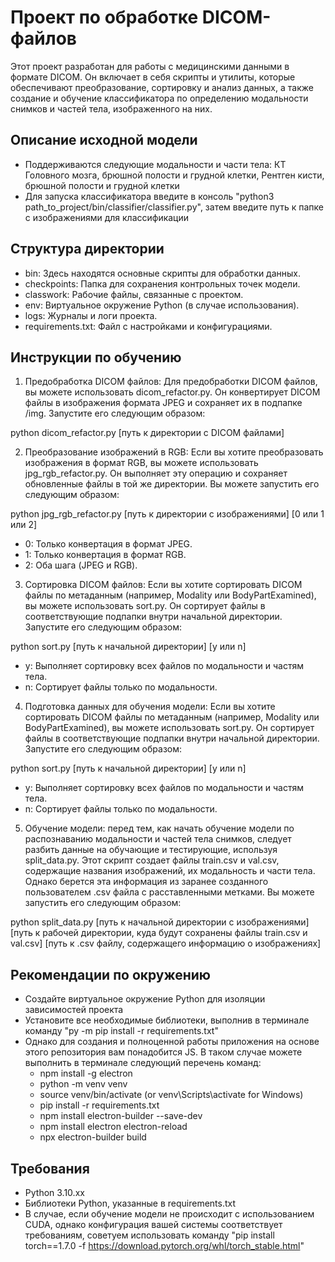 # Проект по обработке DICOM-файлов

Этот проект разработан для работы с медицинскими данными в формате DICOM. Он включает в себя скрипты и утилиты, которые обеспечивают преобразование, сортировку и анализ данных, а также создание и обучение классификатора по определению модальности снимков и частей тела, изображенного на них. 

## Описание исходной модели

- Поддерживаются следующие модальности и части тела: КТ Головного мозга, брюшной полости и грудной клетки, Рентген кисти, брюшной полости и грудной клетки
- Для запуска классификатора введите в консоль "python3 path_to_project/bin/classifier/classifier.py", затем введите путь к папке с изображениями для классификации


## Структура директории

- bin: Здесь находятся основные скрипты для обработки данных.
- checkpoints: Папка для сохранения контрольных точек модели.
- classwork: Рабочие файлы, связанные с проектом.
- env: Виртуальное окружение Python (в случае использования).
- logs: Журналы и логи проекта.
- requirements.txt: Файл с настройками и конфигурациями.

## Инструкции по обучению

1. Предобработка DICOM файлов: Для предобработки DICOM файлов, вы можете использовать dicom_refactor.py. Он конвертирует DICOM файлы в изображения формата JPEG и сохраняет их в подпапке /img. Запустите его следующим образом:

python dicom_refactor.py [путь к директории с DICOM файлами]

2. Преобразование изображений в RGB: Если вы хотите преобразовать изображения в формат RGB, вы можете использовать jpg_rgb_refactor.py. Он выполняет эту операцию и сохраняет обновленные файлы в той же директории. Вы можете запустить его следующим образом:

python jpg_rgb_refactor.py [путь к директории с изображениями] [0 или 1 или 2]

   - 0: Только конвертация в формат JPEG.
   - 1: Только конвертация в формат RGB.
   - 2: Оба шага (JPEG и RGB).

3. Сортировка DICOM файлов: Если вы хотите сортировать DICOM файлы по метаданным (например, Modality или BodyPartExamined), вы можете использовать sort.py. Он сортирует файлы в соответствующие подпапки внутри начальной директории. Запустите его следующим образом:

python sort.py [путь к начальной директории] [y или n]

   - y: Выполняет сортировку всех файлов по модальности и частям тела.
   - n: Сортирует файлы только по модальности.

4. Подготовка данных для обучения модели: Если вы хотите сортировать DICOM файлы по метаданным (например, Modality или BodyPartExamined), вы можете использовать sort.py. Он сортирует файлы в соответствующие подпапки внутри начальной директории. Запустите его следующим образом:

python sort.py [путь к начальной директории] [y или n]

   - y: Выполняет сортировку всех файлов по модальности и частям тела.
   - n: Сортирует файлы только по модальности.

5. Обучение модели: перед тем, как начать обучение модели по распознаванию модальности и частей тела снимков, следует разбить данные на обучающие и тестирующие, используя split_data.py. Этот скрипт создает файлы train.csv и val.csv, содержащие названия изображений, их модальность и части тела. Однако берется эта информация из заранее созданного пользователем .csv файла с расставленными метками. Вы можете запустить его следующим образом:

python split_data.py [путь к начальной директории с изображениями] [путь к рабочей директории, куда будут сохранены файлы train.csv и val.csv] [путь к .csv файлу, содержащего информацию о изображениях]


## Рекомендации по окружению

- Создайте виртуальное окружение Python для изоляции зависимостей проекта
- Установите все необходимые библиотеки, выполнив в терминале команду "py -m pip install -r requirements.txt"
- Однако для создания и полноценной работы приложения на основе этого репозитория вам понадобится JS. В таком случае можете выполнить в терминале следующий перечень команд:
   - npm install -g electron
   - python -m venv venv
   - source venv/bin/activate (or venv\Scripts\activate for Windows)
   - pip install -r requirements.txt
   - npm install electron-builder --save-dev
   - npm install electron electron-reload
   - npx electron-builder build

## Требования

- Python 3.10.xx
- Библиотеки Python, указанные в requirements.txt
- В случае, если обучение модели не происходит с использованием CUDA, однако конфигурация вашей системы соответствует требованиям, советуем использовать команду "pip install torch==1.7.0 -f https://download.pytorch.org/whl/torch_stable.html"
